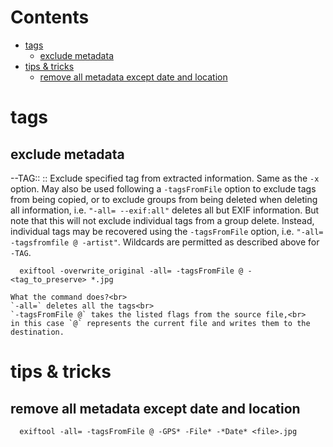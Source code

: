 # Contents

- [tags](#tags)
    - [exclude metadata](#exclude-metadata)
- [tips & tricks](#tips-tricks)
    - [remove all metadata except date and location](#remove-all-metadata-except-date-and-location)

# tags
## exclude metadata
--TAG::
:: Exclude specified tag from extracted information. Same as the `-x` option.
    May also be used following a `-tagsFromFile` option to exclude tags from being copied,
    or to exclude groups from being deleted when deleting all information,
    i.e. `"-all= --exif:all"` deletes all but EXIF information.
    But note that this will not exclude individual tags from a group delete.
    Instead, individual tags may be recovered using the `-tagsFromFile` option,
    i.e. `"-all= -tagsfromfile @ -artist"`.
    Wildcards are permitted as described above for `-TAG`. 
```
  exiftool -overwrite_original -all= -tagsFromFile @ -<tag_to_preserve> *.jpg
```

    What the command does?<br>
    `-all=` deletes all the tags<br>
    `-tagsFromFile @` takes the listed flags from the source file,<br>
    in this case `@` represents the current file and writes them to the destination.

# tips & tricks

## remove all metadata except date and location
```
  exiftool -all= -tagsFromFile @ -GPS* -File* -*Date* <file>.jpg
```
